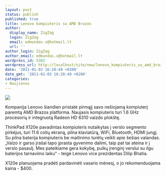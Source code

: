 ```yaml
---
layout: post
status: publish
published: true
title: Lenovo kompiuteris su AMD Brazos
author:
  display_name: ZigZag
  login: ZigZag
  email: edmundas.v@hotmail.lt
  url: ''
author_login: ZigZag
author_email: edmundas.v@hotmail.lt
wordpress_id: 5382
wordpress_url: http://localhost/site/new/lenovo_kompiuteris_su_amd_brazos/
date: '2011-01-03 16:28:49 +0200'
date_gmt: '2011-01-03 16:28:49 +0200'
categories:
- Naujienos
---
```

<div class="imgright"><img src="http://www.part.lt/img/332bc56724d0117c29b97eb2ab86698c151.jpg"  /></div>
<p>Kompanija Lenovo šiandien pristatė pirmąjį savo nešiojamą kompiuterį paremtą AMD Brazos platforma. Naujasis kompiuteris turi 1.6 GHz procesorių ir integruotą Radeon HD 6310 vaizdo plokštę. </p>
<p>ThinkPad X120e pavadintas kompiuteris nutaikytas į verslo segmento pirkėjus, turi 11.6 colių ekraną, pilna klaviatūrą, WiFi, Bluetooth, HDMI jungį. Su pilna baterija kompiuteris be maitinimo turėtų veikti apie šešias valandas. „Vaizo ir garso įrašai tapo įprasta gyvenimo dalimi, taip pat tai ateina ir į verslo pasaulį. Mes pateikiame gera kokybę, puikų įrenginį verslui su ilgu baterijos tarnavimo laiku“ - teigė Lenovo vice prezidentas Dilip Bhatia. </p>
<p>X120e planuojama pradėti pardavinėti vasario mėnesį, o jo rekomenduojama kaina  - $400.<br /></p>
